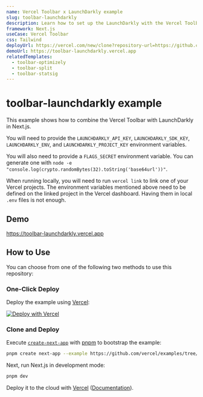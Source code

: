```yaml
---
name: Vercel Toolbar x LaunchDarkly example
slug: toolbar-launchdarkly
description: Learn how to set up the LaunchDarkly with the Vercel Toolbar
framework: Next.js
useCase: Vercel Toolbar
css: Tailwind
deployUrl: https://vercel.com/new/clone?repository-url=https://github.com/vercel/examples/tree/main/toolbar/toolbar-launchdarkly&project-name=toolbar-launchdarkly&repository-name=toolbar-launchdarkly&env=LAUNCHDARKLY_API_KEY&env=LAUNCHDARKLY_SDK_KEY&env=LAUNCHDARKLY_ENV&env=LAUNCHDARKLY_PROJECT_KEY&env=FLAGS_SECRET
demoUrl: https://toolbar-launchdarkly.vercel.app
relatedTemplates:
  - toolbar-optimizely
  - toolbar-split
  - toolbar-statsig
---
```


# toolbar-launchdarkly example

This example shows how to combine the Vercel Toolbar with LaunchDarkly in Next.js.

You will need to provide the `LAUNCHDARKLY_API_KEY`, `LAUNCHDARKLY_SDK_KEY`, `LAUNCHDARKLY_ENV`, and `LAUNCHDARKLY_PROJECT_KEY` environment variables.

You will also need to provide a `FLAGS_SECRET` environment variable. You can generate one with `node -e "console.log(crypto.randomBytes(32).toString('base64url'))"`.

When running locally, you will need to run `vercel link` to link one of your Vercel projects. The environment variables mentioned above need to be defined on the linked project in the Vercel dashboard. Having them in local `.env` files is not enough.

## Demo

https://toolbar-launchdarkly.vercel.app

## How to Use

You can choose from one of the following two methods to use this repository:

### One-Click Deploy

Deploy the example using [Vercel](https://vercel.com?utm_source=github&utm_medium=readme&utm_campaign=vercel-examples):

[![Deploy with Vercel](https://vercel.com/button)](https://vercel.com/new/clone?repository-url=https://github.com/vercel/examples/tree/main/toolbar/toolbar-launchdarkly&project-name=toolbar-launchdarkly&repository-name=toolbar-launchdarkly&env=LAUNCHDARKLY_API_KEY&env=LAUNCHDARKLY_SDK_KEY&env=LAUNCHDARKLY_ENV&env=LAUNCHDARKLY_PROJECT_KEY&env=FLAGS_SECRET)

### Clone and Deploy

Execute [`create-next-app`](https://github.com/vercel/next.js/tree/canary/packages/create-next-app) with [pnpm](https://pnpm.io/installation) to bootstrap the example:

```bash
pnpm create next-app --example https://github.com/vercel/examples/tree/main/toolbar/toolbar-launchdarkly
```

Next, run Next.js in development mode:

```bash
pnpm dev
```

Deploy it to the cloud with [Vercel](https://vercel.com/new?utm_source=github&utm_medium=readme&utm_campaign=toolbar-launchdarkly) ([Documentation](https://nextjs.org/docs/deployment)).

